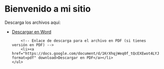 <html lang="es">
<head>
    <meta charset="UTF-8">
    <meta name="viewport" content="width=device-width, initial-scale=1.0">
    
</head>
<body>
    <h1>Bienvenido a mi sitio</h1>
    <p>Descarga los archivos aquí:</p>
    <ul>
        <!-- Enlace de descarga para el archivo en Word -->
        <li><a href="https://docs.google.com/document/d/1KrXhqjWeq0f_tQcEXEwot4LYJ3aB7SCO/export?format=docx" download>Descargar en Word</a></li>

        <!-- Enlace de descarga para el archivo en PDF (si tienes versión en PDF) -->
        <li><a href="https://docs.google.com/document/d/1KrXhqjWeq0f_tQcEXEwot4LYJ3aB7SCO/export?format=pdf" download>Descargar en PDF</a></li>
    </ul>
</body>
</html>

